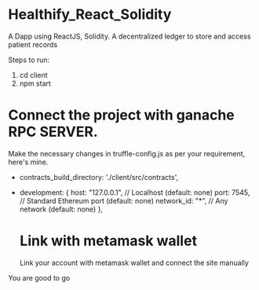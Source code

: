 # Healthify_React_Solidity
A Dapp using ReactJS, Solidity.
A decentralized ledger to store and access patient records

Steps to run:
1) cd client
2) npm start

# Connect the project with ganache RPC SERVER.

Make the necessary changes in truffle-config.js as per your requirement, here's mine.

* contracts_build_directory: './client/src/contracts',

* development: {
     host: "127.0.0.1",     // Localhost (default: none)
     port: 7545,            // Standard Ethereum port (default: none)
     network_id: "*",       // Any network (default: none)
    },
  # Link with metamask wallet
  Link your account with metamask wallet and connect the site manually

You are good to go  
